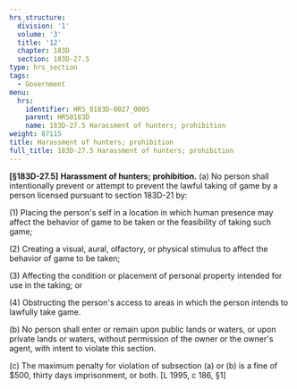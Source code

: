 ```yaml
---
hrs_structure:
  division: '1'
  volume: '3'
  title: '12'
  chapter: 183D
  section: 183D-27.5
type: hrs_section
tags:
  - Government
menu:
  hrs:
    identifier: HRS_0183D-0027_0005
    parent: HRS0183D
    name: 183D-27.5 Harassment of hunters; prohibition
weight: 87115
title: Harassment of hunters; prohibition
full_title: 183D-27.5 Harassment of hunters; prohibition
---
```

**[§183D-27.5]** **Harassment of hunters; prohibition.** (a) No person shall intentionally prevent or attempt to prevent the lawful taking of game by a person licensed pursuant to section 183D-21 by:

(1) Placing the person's self in a location in which human presence may affect the behavior of game to be taken or the feasibility of taking such game;

(2) Creating a visual, aural, olfactory, or physical stimulus to affect the behavior of game to be taken;

(3) Affecting the condition or placement of personal property intended for use in the taking; or

(4) Obstructing the person's access to areas in which the person intends to lawfully take game.

(b) No person shall enter or remain upon public lands or waters, or upon private lands or waters, without permission of the owner or the owner's agent, with intent to violate this section.

(c) The maximum penalty for violation of subsection (a) or (b) is a fine of $500, thirty days imprisonment, or both. [L 1995, c 186, §1]